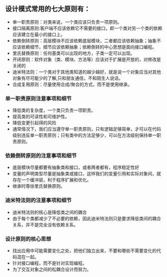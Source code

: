## 设计模式常用的七大原则有：
- 单一职责原则：对类来说，一个类应该只负责一项原则。
- 接口隔离原则:客户端不应该依赖它不需要的接口，即一个类对另一个类的依赖应该建立在最小的接口上。
- 依赖倒转原则：高层模块不应该依赖底层模块，二者都应该依赖抽象；抽象不应该依赖细节，细节应该依赖抽象；依赖倒转的中心思想是面向接口编程。
- 里氏替换原则：任何基类可以出现的地方，子类一定可以出现。
- 开闭原则：软件对象（类、模块、方法等）应该对于扩展是开放的，对修改是关闭的
- 迪米特法则：一个类对于其他类知道的越少越好，就是说一个对象应当对其他对象有尽可能少的了解,只和朋友通信，不和陌生人说话。
- 合成复用原则：尽量使用合成/聚合的方式，而不是使用继承。

### 单一职责原则注意事项和细节
- 降低类的复杂度，一个类只负责一项职责。
- 提高类的可读性和可维护性。
- 降低变更引起得的风险
- 通常情况下，我们应当遵守单一职责原则，只有逻辑足够简单，才可以在代码 级别违反单一职责原则；只有类中的方法足够少，可以在方法级别保持单一职责原则。
### 依赖倒转原则的注意事项和细节
- 底层模块尽量都要有抽象类和接口，或者两者都有，程序稳定性好
- 变量的声明类型尽量是抽象类或接口，这样我们的变量引用和实际对象间，就存在一个缓冲层，利于程序扩展和优化。
- 继承时尊徐里氏替换原则。
### 迪米特法则的注意事项和细节
- 迪米特法则的核心是降低类之间的耦合
- 由于每个类都减少了不必要的依赖，因此迪米特法则只是要求降低类间的耦合关系，并不是完全没有依赖关系。
### 设计原则的核心思想
- 找出应用中可能需要变化之处，把他们独立出来，不要和哪些不需要变化的代码混在一起。
- 针对接口编程，而不是针对实现编程。
- 为了交互对象之间的松耦合设计而努力。


